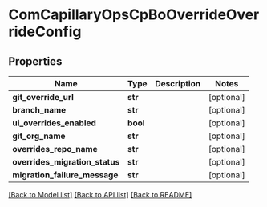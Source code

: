 # ComCapillaryOpsCpBoOverrideOverrideConfig

## Properties
Name | Type | Description | Notes
------------ | ------------- | ------------- | -------------
**git_override_url** | **str** |  | [optional] 
**branch_name** | **str** |  | [optional] 
**ui_overrides_enabled** | **bool** |  | [optional] 
**git_org_name** | **str** |  | [optional] 
**overrides_repo_name** | **str** |  | [optional] 
**overrides_migration_status** | **str** |  | [optional] 
**migration_failure_message** | **str** |  | [optional] 

[[Back to Model list]](../README.md#documentation-for-models) [[Back to API list]](../README.md#documentation-for-api-endpoints) [[Back to README]](../README.md)

